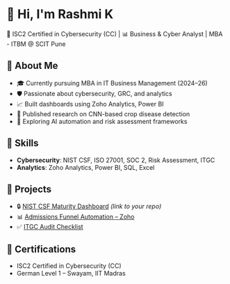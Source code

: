 # 👋 Hi, I'm Rashmi K  
🔐 ISC2 Certified in Cybersecurity (CC) | 📊 Business & Cyber Analyst | MBA - ITBM @ SCIT Pune

## 🌟 About Me
- 🎓 Currently pursuing MBA in IT Business Management (2024–26)
- 🛡️ Passionate about cybersecurity, GRC, and analytics
- 📈 Built dashboards using Zoho Analytics, Power BI
- 📝 Published research on CNN-based crop disease detection
- 🤖 Exploring AI automation and risk assessment frameworks

## 🧠 Skills
- **Cybersecurity**: NIST CSF, ISO 27001, SOC 2, Risk Assessment, ITGC
- **Analytics**: Zoho Analytics, Power BI, SQL, Excel

## 📂 Projects
- 🔒 [NIST CSF Maturity Dashboard](#) *(link to your repo)*
- 📊 [Admissions Funnel Automation – Zoho](#)
- ✅ [ITGC Audit Checklist](#)

## 📜 Certifications
- ISC2 Certified in Cybersecurity (CC)
- German Level 1 – Swayam, IIT Madras
